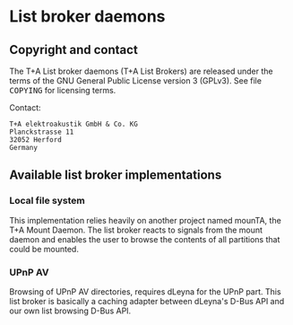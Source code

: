 # List broker daemons

## Copyright and contact

The T+A List broker daemons (T+A List Brokers) are released under the terms of
the GNU General Public License version 3 (GPLv3). See file <tt>COPYING</tt> for
licensing terms.

Contact:

    T+A elektroakustik GmbH & Co. KG
    Planckstrasse 11
    32052 Herford
    Germany

## Available list broker implementations

### Local file system

This implementation relies heavily on another project named mounTA, the T+A
Mount Daemon. The list broker reacts to signals from the mount daemon and
enables the user to browse the contents of all partitions that could be
mounted.

### UPnP AV

Browsing of UPnP AV directories, requires dLeyna for the UPnP part. This list
broker is basically a caching adapter between dLeyna's D-Bus API and our own
list browsing D-Bus API.
